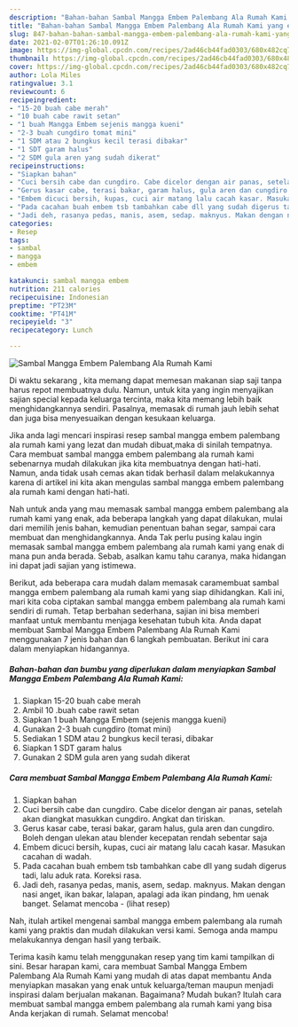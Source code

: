 ```yaml
---
description: "Bahan-bahan Sambal Mangga Embem Palembang Ala Rumah Kami yang enak dan Mudah Dibuat"
title: "Bahan-bahan Sambal Mangga Embem Palembang Ala Rumah Kami yang enak dan Mudah Dibuat"
slug: 847-bahan-bahan-sambal-mangga-embem-palembang-ala-rumah-kami-yang-enak-dan-mudah-dibuat
date: 2021-02-07T01:26:10.091Z
image: https://img-global.cpcdn.com/recipes/2ad46cb44fad0303/680x482cq70/sambal-mangga-embem-palembang-ala-rumah-kami-foto-resep-utama.jpg
thumbnail: https://img-global.cpcdn.com/recipes/2ad46cb44fad0303/680x482cq70/sambal-mangga-embem-palembang-ala-rumah-kami-foto-resep-utama.jpg
cover: https://img-global.cpcdn.com/recipes/2ad46cb44fad0303/680x482cq70/sambal-mangga-embem-palembang-ala-rumah-kami-foto-resep-utama.jpg
author: Lola Miles
ratingvalue: 3.1
reviewcount: 6
recipeingredient:
- "15-20 buah cabe merah"
- "10 buah cabe rawit setan"
- "1 buah Mangga Embem sejenis mangga kueni"
- "2-3 buah cungdiro tomat mini"
- "1 SDM atau 2 bungkus kecil terasi dibakar"
- "1 SDT garam halus"
- "2 SDM gula aren yang sudah dikerat"
recipeinstructions:
- "Siapkan bahan"
- "Cuci bersih cabe dan cungdiro. Cabe dicelor dengan air panas, setelah akan diangkat masukkan cungdiro. Angkat dan tiriskan."
- "Gerus kasar cabe, terasi bakar, garam halus, gula aren dan cungdiro. Boleh dengan ulekan atau blender kecepatan rendah sebentar saja"
- "Embem dicuci bersih, kupas, cuci air matang lalu cacah kasar. Masukan cacahan di wadah."
- "Pada cacahan buah embem tsb tambahkan cabe dll yang sudah digerus tadi, lalu aduk rata. Koreksi rasa."
- "Jadi deh, rasanya pedas, manis, asem, sedap. maknyus. Makan dengan nasi anget, ikan bakar, lalapan, apalagi ada ikan pindang, hm uenak banget. Selamat mencoba           (lihat resep)"
categories:
- Resep
tags:
- sambal
- mangga
- embem

katakunci: sambal mangga embem 
nutrition: 211 calories
recipecuisine: Indonesian
preptime: "PT23M"
cooktime: "PT41M"
recipeyield: "3"
recipecategory: Lunch

---
```



![Sambal Mangga Embem Palembang Ala Rumah Kami](https://img-global.cpcdn.com/recipes/2ad46cb44fad0303/680x482cq70/sambal-mangga-embem-palembang-ala-rumah-kami-foto-resep-utama.jpg)

Di waktu  sekarang , kita memang dapat memesan makanan siap saji tanpa harus repot membuatnya dulu. Namun, untuk kita yang ingin menyajikan sajian special kepada keluarga tercinta, maka kita memang lebih baik menghidangkannya sendiri. Pasalnya, memasak di rumah jauh lebih sehat dan juga bisa menyesuaikan dengan kesukaan keluarga.

Jika anda lagi mencari inspirasi resep sambal mangga embem palembang ala rumah kami yang lezat dan mudah dibuat,maka di sinilah tempatnya. Cara membuat sambal mangga embem palembang ala rumah kami  sebenarnya mudah dilakukan jika kita membuatnya dengan hati-hati. Namun, anda tidak usah cemas akan tidak berhasil dalam melakukannya 
karena di artikel ini kita akan mengulas sambal mangga embem palembang ala rumah kami dengan hati-hati.  



Nah untuk anda yang mau memasak sambal mangga embem palembang ala rumah kami yang enak, ada beberapa langkah yang dapat dilakukan, mulai dari memilih jenis bahan, kemudian penentuan bahan segar, sampai cara membuat dan menghidangkannya. Anda Tak perlu pusing kalau ingin memasak sambal mangga embem palembang ala rumah kami yang enak di mana pun anda berada. Sebab, asalkan kamu  tahu caranya, maka hidangan ini dapat jadi sajian yang istimewa.

Berikut, ada beberapa cara mudah dalam memasak caramembuat sambal mangga embem palembang ala rumah kami yang siap dihidangkan. Kali ini, mari kita coba ciptakan sambal mangga embem palembang ala rumah kami sendiri di rumah. Tetap berbahan sederhana, sajian ini bisa memberi manfaat untuk membantu menjaga kesehatan tubuh kita. Anda dapat membuat Sambal Mangga Embem Palembang Ala Rumah Kami menggunakan 7 jenis bahan dan 6 langkah pembuatan. Berikut ini cara dalam menyiapkan hidangannya.

<!--inarticleads1-->

##### Bahan-bahan dan bumbu yang diperlukan dalam menyiapkan Sambal Mangga Embem Palembang Ala Rumah Kami:

1. Siapkan 15-20 buah cabe merah
1. Ambil 10 .buah cabe rawit setan
1. Siapkan 1 buah Mangga Embem (sejenis mangga kueni)
1. Gunakan 2-3 buah cungdiro (tomat mini)
1. Sediakan 1 SDM atau 2 bungkus kecil terasi, dibakar
1. Siapkan 1 SDT garam halus
1. Gunakan 2 SDM gula aren yang sudah dikerat




<!--inarticleads2-->

##### Cara membuat Sambal Mangga Embem Palembang Ala Rumah Kami:

1. Siapkan bahan
1. Cuci bersih cabe dan cungdiro. Cabe dicelor dengan air panas, setelah akan diangkat masukkan cungdiro. Angkat dan tiriskan.
1. Gerus kasar cabe, terasi bakar, garam halus, gula aren dan cungdiro. Boleh dengan ulekan atau blender kecepatan rendah sebentar saja
1. Embem dicuci bersih, kupas, cuci air matang lalu cacah kasar. Masukan cacahan di wadah.
1. Pada cacahan buah embem tsb tambahkan cabe dll yang sudah digerus tadi, lalu aduk rata. Koreksi rasa.
1. Jadi deh, rasanya pedas, manis, asem, sedap. maknyus. Makan dengan nasi anget, ikan bakar, lalapan, apalagi ada ikan pindang, hm uenak banget. Selamat mencoba -           (lihat resep)




Nah, itulah artikel mengenai  sambal mangga embem palembang ala rumah kami  yang praktis dan mudah dilakukan versi kami. Semoga anda mampu melakukannya dengan hasil yang terbaik. 

Terima kasih kamu telah menggunakan resep yang tim kami tampilkan di sini. Besar harapan kami, cara membuat  Sambal Mangga Embem Palembang Ala Rumah Kami yang mudah di atas dapat membantu Anda menyiapkan masakan yang enak untuk keluarga/teman maupun menjadi inspirasi dalam berjualan makanan. Bagaimana? Mudah bukan? Itulah cara membuat sambal mangga embem palembang ala rumah kami yang bisa Anda kerjakan di rumah. Selamat mencoba!

